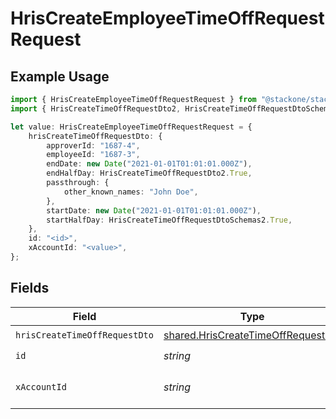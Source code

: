 # HrisCreateEmployeeTimeOffRequestRequest

## Example Usage

```typescript
import { HrisCreateEmployeeTimeOffRequestRequest } from "@stackone/stackone-client-ts/sdk/models/operations";
import { HrisCreateTimeOffRequestDto2, HrisCreateTimeOffRequestDtoSchemas2 } from "@stackone/stackone-client-ts/sdk/models/shared";

let value: HrisCreateEmployeeTimeOffRequestRequest = {
    hrisCreateTimeOffRequestDto: {
        approverId: "1687-4",
        employeeId: "1687-3",
        endDate: new Date("2021-01-01T01:01:01.000Z"),
        endHalfDay: HrisCreateTimeOffRequestDto2.True,
        passthrough: {
            other_known_names: "John Doe",
        },
        startDate: new Date("2021-01-01T01:01:01.000Z"),
        startHalfDay: HrisCreateTimeOffRequestDtoSchemas2.True,
    },
    id: "<id>",
    xAccountId: "<value>",
};
```

## Fields

| Field                                                                                           | Type                                                                                            | Required                                                                                        | Description                                                                                     |
| ----------------------------------------------------------------------------------------------- | ----------------------------------------------------------------------------------------------- | ----------------------------------------------------------------------------------------------- | ----------------------------------------------------------------------------------------------- |
| `hrisCreateTimeOffRequestDto`                                                                   | [shared.HrisCreateTimeOffRequestDto](../../../sdk/models/shared/hriscreatetimeoffrequestdto.md) | :heavy_check_mark:                                                                              | N/A                                                                                             |
| `id`                                                                                            | *string*                                                                                        | :heavy_check_mark:                                                                              | N/A                                                                                             |
| `xAccountId`                                                                                    | *string*                                                                                        | :heavy_check_mark:                                                                              | The account identifier                                                                          |